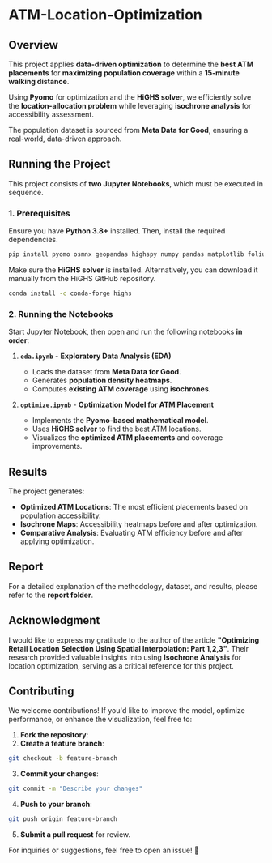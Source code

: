 # ATM-Location-Optimization

## Overview
This project applies **data-driven optimization** to determine the **best ATM placements** for **maximizing population coverage** within a **15-minute walking distance**.

Using **Pyomo** for optimization and the **HiGHS solver**, we efficiently solve the **location-allocation problem** while leveraging **isochrone analysis** for accessibility assessment.

The population dataset is sourced from **Meta Data for Good**, ensuring a real-world, data-driven approach.

## Running the Project

This project consists of **two Jupyter Notebooks**, which must be executed in sequence.

### 1. Prerequisites
Ensure you have **Python 3.8+** installed. Then, install the required dependencies.
```bash
pip install pyomo osmnx geopandas highspy numpy pandas matplotlib folium jupyter
```

Make sure the **HiGHS solver** is installed. Alternatively, you can download it manually from the HiGHS GitHub repository.
``` bash
conda install -c conda-forge highs
```

### 2. Running the Notebooks
Start Jupyter Notebook, then open and run the following notebooks **in order**:

1. **`eda.ipynb`** - **Exploratory Data Analysis (EDA)**
    - Loads the dataset from **Meta Data for Good**.
    - Generates **population density heatmaps**.
    - Computes **existing ATM coverage** using **isochrones**.

2. **`optimize.ipynb`** - **Optimization Model for ATM Placement**
    - Implements the **Pyomo-based mathematical model**.
    - Uses **HiGHS solver** to find the best ATM locations.
    - Visualizes the **optimized ATM placements** and coverage improvements.

## Results
The project generates:
- **Optimized ATM Locations**: The most efficient placements based on population accessibility.
- **Isochrone Maps**: Accessibility heatmaps before and after optimization.
- **Comparative Analysis**: Evaluating ATM efficiency before and after applying optimization.

## Report
For a detailed explanation of the methodology, dataset, and results, please refer to the **report folder**.

## Acknowledgment
I would like to express my gratitude to the author of the article **"Optimizing Retail Location Selection Using Spatial Interpolation: Part 1,2,3"**. Their research provided valuable insights into using **Isochrone Analysis** for location optimization, serving as a critical reference for this project.

## Contributing
We welcome contributions! If you'd like to improve the model, optimize performance, or enhance the visualization, feel free to:
1. **Fork the repository**:
2. **Create a feature branch**:
```bash
git checkout -b feature-branch
```
3. **Commit your changes**:
```bash
git commit -m "Describe your changes"
```
4. **Push to your branch**:
```bash
git push origin feature-branch
```
5. **Submit a pull request** for review.

For inquiries or suggestions, feel free to open an issue! 🚀